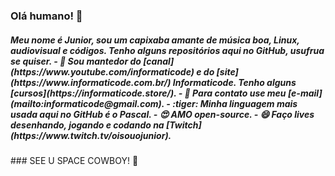 ### Olá humano! 👋
<h5> Meu nome é Junior, sou um capixaba amante de música boa, Linux, audiovisual e códigos.
 Tenho alguns repositórios aqui no GitHub, usufrua se quiser.
- 🔭 Sou mantedor do [canal](https://www.youtube.com/informaticode) e do [site](https://www.informaticode.com.br/) Informaticode. Tenho alguns [cursos](https://informaticode.store/).
-  💬 Para contato use meu [e-mail](mailto:informaticode@gmail.com).
-  :tiger: Minha linguagem mais usada aqui no GitHub é o Pascal. 
-  😍 AMO open-source. 
-  😄 Faço lives desenhando, jogando e codando na [Twitch](https://www.twitch.tv/oisouojunior). </h5>
### SEE U SPACE COWBOY! 👋
